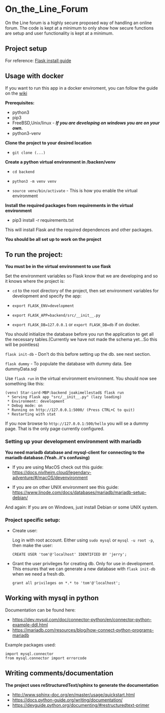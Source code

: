 # On_the_Line_Forum
On the Line forum is a highly secure proposed way of handling an online forum. The code is kept at a minimum to only show how secure functions are setup and user functionality is kept at a minimum.

## Project setup
For reference: [Flask install guide](http://flask.pocoo.org/docs/1.0/installation/#installation)

## Usage with docker
If you want to run this app in a docker enviroment, you can follow the guide on the [wiki](https://github.com/Ellestad1995/On_the_Line_Forum/wiki/Usage-with-docker-compose)

**Prerequisites:**
* python3
* pip3
* FreeBSD,Unix/linux - ***If you are developing on windows you are on your own.***
* python3-venv

**Clone the project to your desired location**

* `git clone (...)`

**Create a python virtual environment in /backen/venv**

* `cd backend`

* `python3 -m venv venv`

* `source venv/bin/activate` - This is how you enable the virtual environment

**Install the required packages from requirements in the virtual environment**
* pip3 install -r requirements.txt

This will install Flask and the required dependences and other packages.

**You should be all set up to work on the project**

## To run the project:
**You must be in the virtual environment to use flask**

Set the environment variables so Flask know that we are developing and so it knows where the project is:

* `cd` to the root directory of the project, then set environment variables for development and specify the app:

* `export FLASK_ENV=development`

* `export FLASK_APP=backend/src/__init__.py`

* `export FLASK_DB=127.0.0.1` or `export FLASK_DB=db` if on docker.


You should initialize the database before you run the application to get all the necessary tables.(Currently we have not made the schema yet...So this will be pointless)

`flask init-db` - Don't do this before setting up the db. see next section.

`flask dummy` - To populate the database with dummy data. See dummyData.sql

Use `flask run` in the virtual environment environment.
You should now see something like this:
```
(venv) Star-Lord-MBP:backend joakimellestad$ flask run
 * Serving Flask app "src/__init__.py" (lazy loading)
 * Environment: development
 * Debug mode: on
 * Running on http://127.0.0.1:5000/ (Press CTRL+C to quit)
 * Restarting with stat
```
If you now browse to `http://127.0.0.1:500/hello` you will se a dummy page. That is the only page currently configured.



### Setting up your development environment with mariadb

**You need mariadb database and mysql-client for connecting to the mariadb database.(Yeah..it's confusing)**

* If you are using MacOS check out this guide: https://docs.nivlheim.cloud/legendary-adventure/#/macOS/devenvironment

* If you are on other UNIX environment see this guide:
https://www.linode.com/docs/databases/mariadb/mariadb-setup-debian/

And again: If you are on Windows, just install Debian or some UNIX system.

### Project specific setup:

* Create user:

  Log in with root account. Either using `sudo mysql` or `mysql -u root -p`, then make the user:

   `CREATE USER 'tom'@'localhost' IDENTIFIED BY 'jerry';`

* Grant the user privileges for creating db. Only for use in development. This ensures that we can generate a new database with `flask init-db` when we need a fresh db.

  `grant all privileges on *.* to 'tom'@'localhost';`




## Working with mysql in python
Documentation can be found here:
* https://dev.mysql.com/doc/connector-python/en/connector-python-example-ddl.html
* https://mariadb.com/resources/blog/how-connect-python-programs-mariadb

Example packages used:

 ```Python3
 import mysql.connector
 from mysql.connector import errorcode
 ```


## Writing comments/documentation
**The project uses reStructuredText/sphinx to generate the documentation**
* http://www.sphinx-doc.org/en/master/usage/quickstart.html
* https://docs.python-guide.org/writing/documentation/
* https://devguide.python.org/documenting/#restructuredtext-primer
